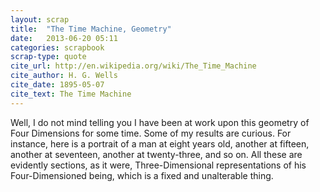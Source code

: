 ```yaml
---
layout: scrap
title:  "The Time Machine, Geometry"
date:   2013-06-20 05:11
categories: scrapbook
scrap-type: quote
cite_url: http://en.wikipedia.org/wiki/The_Time_Machine
cite_author: H. G. Wells
cite_date: 1895-05-07 
cite_text: The Time Machine
---
```


Well, I do not mind telling you I have been at work upon this geometry of Four Dimensions for some time. Some of my results are curious. For instance, here is a portrait of a man at eight years old, another at fifteen, another at seventeen, another at twenty-three, and so on. All these are evidently sections, as it were, Three-Dimensional representations of his Four-Dimensioned being, which is a fixed and unalterable thing.
